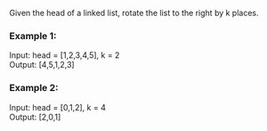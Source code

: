 Given the head of a linked list, rotate the list to the right by k places.  

 

### Example 1:  


Input: head = [1,2,3,4,5], k = 2  
Output: [4,5,1,2,3]  
### Example 2:  


Input: head = [0,1,2], k = 4  
Output: [2,0,1]  
